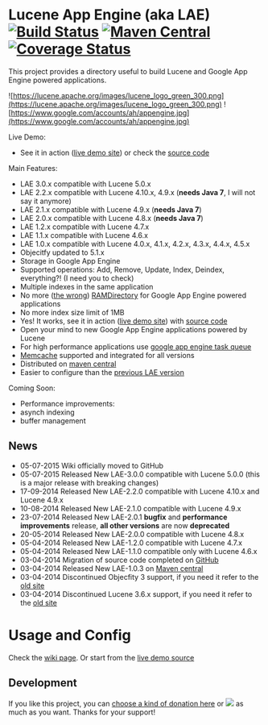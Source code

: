 Lucene App Engine (aka LAE) [![Build Status](https://travis-ci.org/UltimaPhoenix/luceneappengine.svg?branch=master)](https://travis-ci.org/UltimaPhoenix/luceneappengine) [![Maven Central](https://maven-badges.herokuapp.com/maven-central/com.googlecode.luceneappengine/luceneappengine/badge.svg)](https://maven-badges.herokuapp.com/maven-central/com.googlecode.luceneappengine/luceneappengine) [![Coverage Status](https://coveralls.io/repos/UltimaPhoenix/luceneappengine/badge.svg?branch=master&service=github)](https://coveralls.io/github/UltimaPhoenix/luceneappengine?branch=master)
===============

This project provides a directory useful to build Lucene and Google App Engine powered applications.

![https://lucene.apache.org/images/lucene_logo_green_300.png](https://lucene.apache.org/images/lucene_logo_green_300.png) ![https://www.google.com/accounts/ah/appengine.jpg](https://www.google.com/accounts/ah/appengine.jpg)

Live Demo:
 * See it in action ([live demo site](https://bigtable-lucene.appspot.com)) or check the [source code](https://github.com/UltimaPhoenix/lucene-appengine-examples)

Main Features:
  * LAE 3.0.x compatible with Lucene 5.0.x
  * LAE 2.2.x compatible with Lucene 4.10.x, 4.9.x (**needs Java 7**, I will not say it anymore)
  * LAE 2.1.x compatible with Lucene 4.9.x (**needs Java 7**)
  * LAE 2.0.x compatible with Lucene 4.8.x (**needs Java 7**)
  * LAE 1.2.x compatible with Lucene 4.7.x
  * LAE 1.1.x compatible with Lucene 4.6.x
  * LAE 1.0.x compatible with Lucene 4.0.x, 4.1.x, 4.2.x, 4.3.x, 4.4.x, 4.5.x
  * Objecitfy updated to 5.1.x
  * Storage in Google App Engine
  * Supported operations: Add, Remove, Update, Index, Deindex, everything?! (I need you to check)
  * Multiple indexes in the same application
  * No more ([the wrong](http://stackoverflow.com/questions/9176993/disable-concurrentmergescheduler-in-lucene-3-5-0/12164826#12164826)) [RAMDirectory](http://lucene.apache.org/core/3_6_1/api/all/org/apache/lucene/store/RAMDirectory.html) for Google App Engine powered applications
  * No more index size limit of 1MB
  * Yes! It works, see it in action ([live demo site](https://bigtable-lucene.appspot.com)) with  [source code](https://github.com/UltimaPhoenix/lucene-appengine-examples)
  * Open your mind to new Google App Engine applications powered by Lucene
  * For high performance applications use [google app engine task queue](https://developers.google.com/appengine/docs/java/taskqueue)
  * [Memcache](https://developers.google.com/appengine/docs/java/memcache/) supported and integrated for all versions
  * Distributed on [maven central](http://search.maven.org/#search%7Cga%7C1%7Cg%3A%22com.googlecode.luceneappengine%22)
  * Easier to configure than the [previous LAE version](https://code.google.com/p/lucene-appengine)

Coming Soon:
  * Performance improvements:
  * asynch indexing
  * buffer management

## News
  * 05-07-2015 Wiki officially moved to GitHub
  * 05-07-2015 Released New LAE-3.0.0 compatible with Lucene 5.0.0 (this is a major release with breaking changes)
  * 17-09-2014 Released New LAE-2.2.0 compatible with Lucene 4.10.x and Lucene 4.9.x 
  * 10-08-2014 Released New LAE-2.1.0 compatible with Lucene 4.9.x 
  * 23-07-2014 Released New LAE-2.0.1 **bugfix** and **performance improvements** release, **all other versions** are now **deprecated**
  * 20-05-2014 Released New LAE-2.0.0 compatible with Lucene 4.8.x
  * 05-04-2014 Released New LAE-1.2.0 compatible with Lucene 4.7.x
  * 05-04-2014 Released New LAE-1.1.0 compatible only with Lucene 4.6.x
  * 03-04-2014 Migration of source code completed on [GitHub](https://github.com/UltimaPhoenix/luceneappengine)
  * 03-04-2014 Released New LAE-1.0.3 on [Maven central](http://search.maven.org/#search%7Cga%7C1%7Cg%3A%22com.googlecode.luceneappengine%22)
  * 03-04-2014 Discontinued Objecfity 3 support, if you need it refer to the [old site](https://code.google.com/p/lucene-appengine)
  * 03-04-2014 Discontinued Lucene 3.6.x support, if you need it refer to the [old site](https://code.google.com/p/lucene-appengine)


# Usage and Config
Check the [wiki page](../../wiki/Usage-and-Configuration). Or start from the [live demo source](https://github.com/UltimaPhoenix/lucene-appengine-examples)

## Development
If you like this project, you can [choose a kind of donation here](../../wiki/Donate) or
[![](https://www.paypalobjects.com/en_GB/i/btn/btn_donate_LG.gif)](https://www.paypal.com/cgi-bin/webscr?cmd=_donations&business=LJXCLX64T7Z74&lc=GB&item_name=Lucene%20App%20Engine%20Project&item_number=LuceneAppEngine&currency_code=EUR&bn=PP%2dDonationsBF%3abtn_donate_LG%2egif%3aNonHosted) as much as you want. Thanks for your support!
